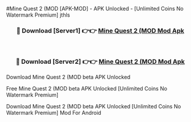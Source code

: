 #Mine Quest 2 (MOD [APK-MOD] - APK Unlocked - [Unlimited Coins No Watermark Premium] jthls



<div align="center">

<h3>🔴 Download [Server1] 👉👉 <a href="https://momento.my/?title=Mine_Quest_2_(MOD">Mine Quest 2 (MOD Mod Apk</a></h3><br>

<h3>🔴 Download [Server2] 👉👉 <a href="https://momento.my/?title=Mine_Quest_2_(MOD">Mine Quest 2 (MOD Mod Apk</a></h3>
</div>



Download Mine Quest 2 (MOD beta APK Unlocked

Free Mine Quest 2 (MOD beta APK Unlocked [Unlimited Coins No Watermark Premium]

Download Mine Quest 2 (MOD beta APK Unlocked [Unlimited Coins No Watermark Premium] Mod For Android
